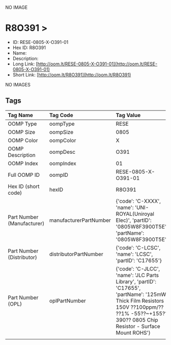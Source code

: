


  
NO IMAGE  
# R8O391 > 

- ID: RESE-0805-X-O391-01
- Hex ID: R8O391
- Name: 
- Description: 
- Long Link: [http://oom.lt/RESE-0805-X-O391-01](http://oom.lt/RESE-0805-X-O391-01)
- Short Link: [http://oom.lt/R8O391](http://oom.lt/R8O391)
  
NO IMAGES  
## Tags
  

|Tag Name|Tag Code|Tag Value|
| :--- | :--- | :--- |
|OOMP Type|oompType|RESE|
|OOMP Size|oompSize|0805|
|OOMP Color|oompColor|X|
|OOMP Description|oompDesc|O391|
|OOMP Index|oompIndex|01|
|Full OOMP ID|oompID|RESE-0805-X-O391-01|
|Hex ID (short code)|hexID|R8O391|
|Part Number (Manufacturer)|manufacturerPartNumber|{'code': 'C-XXXX', 'name': 'UNI-ROYAL(Uniroyal Elec)', 'partID': '0805W8F3900T5E', 'partName': '0805W8F3900T5E'}|
|Part Number (Distributor)|distributorPartNumber|{'code': 'C-LCSC', 'name': 'LCSC', 'partID': 'C17655'}|
|Part Number (OPL)|oplPartNumber|{'code': 'C-JLCC', 'name': 'JLC Parts Library', 'partID': 'C17655', 'partName': '125mW Thick Film Resistors 150V ??100ppm/?? ??1% -55??~+155?? 390?? 0805  Chip Resistor - Surface Mount ROHS'}|
||||
